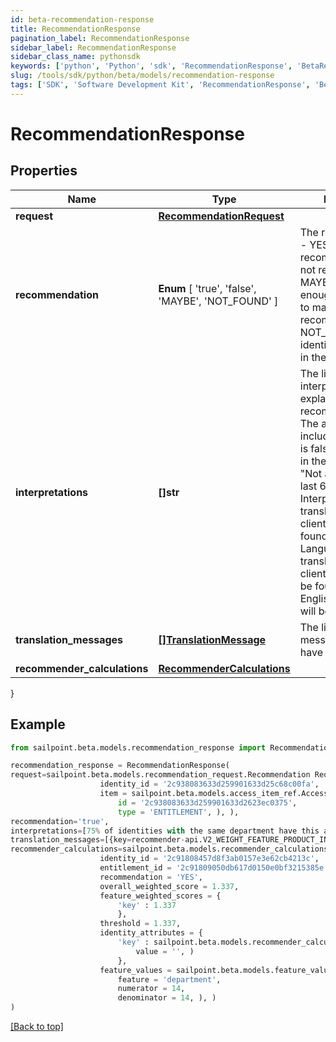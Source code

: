 ```yaml
---
id: beta-recommendation-response
title: RecommendationResponse
pagination_label: RecommendationResponse
sidebar_label: RecommendationResponse
sidebar_class_name: pythonsdk
keywords: ['python', 'Python', 'sdk', 'RecommendationResponse', 'BetaRecommendationResponse'] 
slug: /tools/sdk/python/beta/models/recommendation-response
tags: ['SDK', 'Software Development Kit', 'RecommendationResponse', 'BetaRecommendationResponse']
---
```


# RecommendationResponse


## Properties

Name | Type | Description | Notes
------------ | ------------- | ------------- | -------------
**request** | [**RecommendationRequest**](recommendation-request) |  | [optional] 
**recommendation** |  **Enum** [  'true',    'false',    'MAYBE',    'NOT_FOUND' ] | The recommendation - YES if the access is recommended, NO if not recommended, MAYBE if there is not enough information to make a recommendation, NOT_FOUND if the identity is not found in the system | [optional] 
**interpretations** | **[]str** | The list of interpretations explaining the recommendation. The array is empty if includeInterpretations is false or not present in the request. e.g. - [ \"Not approved in the last 6 months.\" ]. Interpretations will be translated using the client's locale as found in the Accept-Language header. If a translation for the client's locale cannot be found, the US English translation will be returned. | [optional] 
**translation_messages** | [**[]TranslationMessage**](translation-message) | The list of translation messages, if they have been requested. | [optional] 
**recommender_calculations** | [**RecommenderCalculations**](recommender-calculations) |  | [optional] 
}

## Example

```python
from sailpoint.beta.models.recommendation_response import RecommendationResponse

recommendation_response = RecommendationResponse(
request=sailpoint.beta.models.recommendation_request.Recommendation Request(
                    identity_id = '2c938083633d259901633d25c68c00fa', 
                    item = sailpoint.beta.models.access_item_ref.Access Item Ref(
                        id = '2c938083633d259901633d2623ec0375', 
                        type = 'ENTITLEMENT', ), ),
recommendation='true',
interpretations=[75% of identities with the same department have this access. This information had a high impact on the overall score., 67% of identities with the same peer group have this access. This information had a low impact on the overall score., 42% of identities with the same location have this access. This information had a low impact on the overall score.],
translation_messages=[{key=recommender-api.V2_WEIGHT_FEATURE_PRODUCT_INTERPRETATION_HIGH, values=[75, department]}],
recommender_calculations=sailpoint.beta.models.recommender_calculations.RecommenderCalculations(
                    identity_id = '2c91808457d8f3ab0157e3e62cb4213c', 
                    entitlement_id = '2c91809050db617d0150e0bf3215385e', 
                    recommendation = 'YES', 
                    overall_weighted_score = 1.337, 
                    feature_weighted_scores = {
                        'key' : 1.337
                        }, 
                    threshold = 1.337, 
                    identity_attributes = {
                        'key' : sailpoint.beta.models.recommender_calculations_identity_attributes_value.RecommenderCalculations_identityAttributes_value(
                            value = '', )
                        }, 
                    feature_values = sailpoint.beta.models.feature_value_dto.Feature Value Dto(
                        feature = 'department', 
                        numerator = 14, 
                        denominator = 14, ), )
)

```
[[Back to top]](#) 

